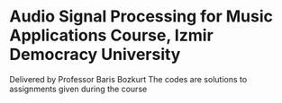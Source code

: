# Audio Signal Processing for Music Applications Course, Izmir Democracy University
Delivered by Professor Baris Bozkurt
The codes are solutions to assignments given during the course
